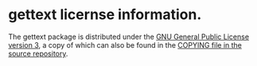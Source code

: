 # gettext licernse information.

The gettext package is distributed under the
[GNU General Public License version 3](https://www.gnu.org/licenses/gpl-3.0.html),
a copy of which can also be found in the
[COPYING file in the source repository](https://git.savannah.gnu.org/gitweb/?p=gettext.git;a=blob_plain;f=COPYING;hb=HEAD).
